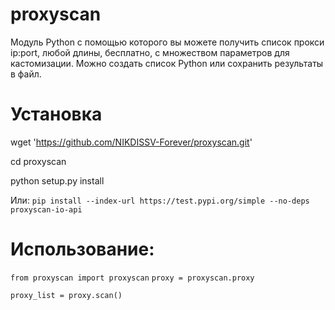 # proxyscan
Модуль Python с помощью которого вы можете получить список прокси ip:port, любой длины, бесплатно, с множеством параметров для кастомизации.
Можно создать список Python или сохранить результаты в файл.

# Установка

wget 'https://github.com/NIKDISSV-Forever/proxyscan.git'

cd proxyscan

python setup.py install

Или:
```pip install --index-url https://test.pypi.org/simple --no-deps proxyscan-io-api```

# Использование:

```from proxyscan import proxyscan```
```proxy = proxyscan.proxy```

```proxy_list = proxy.scan()```
